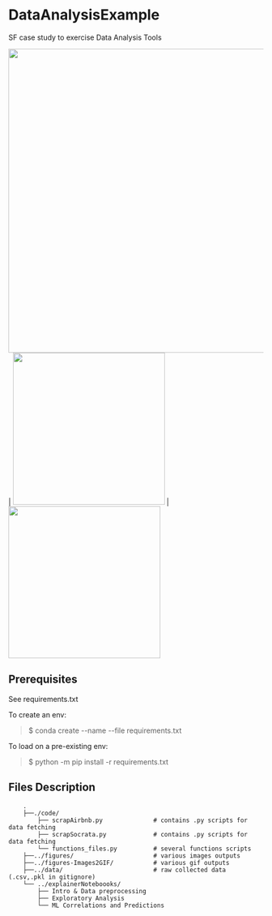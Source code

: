 # DataAnalysisExample
SF case study to exercise Data Analysis Tools 

<img src="https://github.com/arita89/DataAnalysisExample/blob/main/figures-Images2GIF/crimeMonthYear/assault/assault.gif" width="600"> |
<img src="https://github.com/arita89/DataAnalysisExample/blob/main/figures-Images2GIF/crimeTime/assault/assault%20in%20time%20.gif" width="300"> |  <img src="https://github.com/arita89/DataAnalysisExample/blob/main/figures/assault_evol.gif" width="300">


## Prerequisites

See requirements.txt

To create an env:
> $ conda create --name <EnvName> --file requirements.txt

To load on a pre-existing env:
> $ python -m pip install -r requirements.txt

## Files Description

```
    .
    ├──./code/
        ├── scrapAirbnb.py              # contains .py scripts for data fetching                   
        ├── scrapSocrata.py             # contains .py scripts for data fetching
        └── functions_files.py          # several functions scripts
    ├──../figures/                      # various images outputs
    ├──../figures-Images2GIF/           # various gif outputs
    ├──../data/                         # raw collected data (.csv,.pkl in gitignore)
    └── ../explainerNoteboooks/
        ├── Intro & Data preprocessing                          
        ├── Exploratory Analysis                        
        └── ML Correlations and Predictions          
    
```

